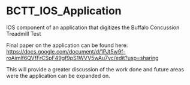 # BCTT_IOS_Application
IOS component of an application that digitizes the Buffalo Concussion Treadmill Test

Final paper on the application can be found here: https://docs.google.com/document/d/1PJt5w9f-roAimlf6QVfFrCSpF49gf9pS1WVV5wAu7vc/edit?usp=sharing

This will provide a greater discussion of the work done and future areas were the application can be expanded on.
